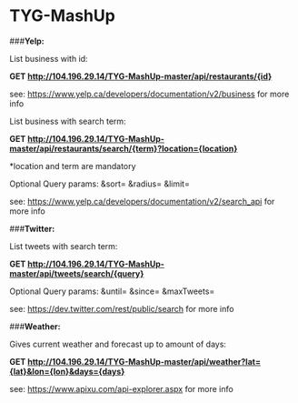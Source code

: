 # TYG-MashUp

###**Yelp:**

List business with id:

**GET http://104.196.29.14/TYG-MashUp-master/api/restaurants/{id}**

see:
https://www.yelp.ca/developers/documentation/v2/business
for more info

List business with search term:

**GET http://104.196.29.14/TYG-MashUp-master/api/restaurants/search/{term}?location={location}**

*location and term are mandatory

Optional Query params:
&sort=
&radius=
&limit=

see:
https://www.yelp.ca/developers/documentation/v2/search_api
for more info

###**Twitter:**

List tweets with search term:

**GET http://104.196.29.14/TYG-MashUp-master/api/tweets/search/{query}**

Optional Query params:
&until=
&since=
&maxTweets=

see:
https://dev.twitter.com/rest/public/search
for more info

###**Weather:**

Gives current weather and forecast up to amount of days:

**GET http://104.196.29.14/TYG-MashUp-master/api/weather?lat={lat}&lon={lon}&days={days}**

see:
https://www.apixu.com/api-explorer.aspx
for more info

